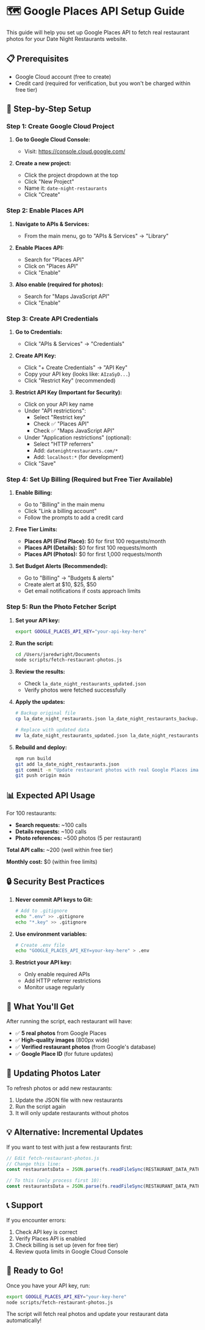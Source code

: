 # 🗺️ Google Places API Setup Guide

This guide will help you set up Google Places API to fetch real restaurant photos for your Date Night Restaurants website.

## 📋 Prerequisites

- Google Cloud account (free to create)
- Credit card (required for verification, but you won't be charged within free tier)

## 🚀 Step-by-Step Setup

### Step 1: Create Google Cloud Project

1. **Go to Google Cloud Console:**
   - Visit: https://console.cloud.google.com/

2. **Create a new project:**
   - Click the project dropdown at the top
   - Click "New Project"
   - Name it: `date-night-restaurants`
   - Click "Create"

### Step 2: Enable Places API

1. **Navigate to APIs & Services:**
   - From the main menu, go to "APIs & Services" → "Library"

2. **Enable Places API:**
   - Search for "Places API"
   - Click on "Places API"
   - Click "Enable"

3. **Also enable (required for photos):**
   - Search for "Maps JavaScript API"
   - Click "Enable"

### Step 3: Create API Credentials

1. **Go to Credentials:**
   - Click "APIs & Services" → "Credentials"

2. **Create API Key:**
   - Click "+ Create Credentials" → "API Key"
   - Copy your API key (looks like: `AIzaSyD...`)
   - Click "Restrict Key" (recommended)

3. **Restrict API Key (Important for Security):**
   - Click on your API key name
   - Under "API restrictions":
     - Select "Restrict key"
     - Check ✅ "Places API"
     - Check ✅ "Maps JavaScript API"
   - Under "Application restrictions" (optional):
     - Select "HTTP referrers"
     - Add: `datenightrestaurants.com/*`
     - Add: `localhost:*` (for development)
   - Click "Save"

### Step 4: Set Up Billing (Required but Free Tier Available)

1. **Enable Billing:**
   - Go to "Billing" in the main menu
   - Click "Link a billing account"
   - Follow the prompts to add a credit card

2. **Free Tier Limits:**
   - **Places API (Find Place):** $0 for first 100 requests/month
   - **Places API (Details):** $0 for first 100 requests/month  
   - **Places API (Photos):** $0 for first 1,000 requests/month
   
3. **Set Budget Alerts (Recommended):**
   - Go to "Billing" → "Budgets & alerts"
   - Create alert at $10, $25, $50
   - Get email notifications if costs approach limits

### Step 5: Run the Photo Fetcher Script

1. **Set your API key:**
   ```bash
   export GOOGLE_PLACES_API_KEY="your-api-key-here"
   ```

2. **Run the script:**
   ```bash
   cd /Users/jaredwright/Documents
   node scripts/fetch-restaurant-photos.js
   ```

3. **Review the results:**
   - Check `la_date_night_restaurants_updated.json`
   - Verify photos were fetched successfully

4. **Apply the updates:**
   ```bash
   # Backup original file
   cp la_date_night_restaurants.json la_date_night_restaurants_backup.json
   
   # Replace with updated data
   mv la_date_night_restaurants_updated.json la_date_night_restaurants.json
   ```

5. **Rebuild and deploy:**
   ```bash
   npm run build
   git add la_date_night_restaurants.json
   git commit -m "Update restaurant photos with real Google Places images"
   git push origin main
   ```

## 📊 Expected API Usage

For 100 restaurants:
- **Search requests:** ~100 calls
- **Details requests:** ~100 calls  
- **Photo references:** ~500 photos (5 per restaurant)

**Total API calls:** ~200 (well within free tier)

**Monthly cost:** $0 (within free limits)

## 🔒 Security Best Practices

1. **Never commit API keys to Git:**
   ```bash
   # Add to .gitignore
   echo ".env" >> .gitignore
   echo "*.key" >> .gitignore
   ```

2. **Use environment variables:**
   ```bash
   # Create .env file
   echo "GOOGLE_PLACES_API_KEY=your-key-here" > .env
   ```

3. **Restrict your API key:**
   - Only enable required APIs
   - Add HTTP referrer restrictions
   - Monitor usage regularly

## 🎯 What You'll Get

After running the script, each restaurant will have:
- ✅ **5 real photos** from Google Places
- ✅ **High-quality images** (800px wide)
- ✅ **Verified restaurant photos** (from Google's database)
- ✅ **Google Place ID** (for future updates)

## 🔄 Updating Photos Later

To refresh photos or add new restaurants:

1. Update the JSON file with new restaurants
2. Run the script again
3. It will only update restaurants without photos

## 💡 Alternative: Incremental Updates

If you want to test with just a few restaurants first:

```javascript
// Edit fetch-restaurant-photos.js
// Change this line:
const restaurantsData = JSON.parse(fs.readFileSync(RESTAURANT_DATA_PATH, 'utf-8'));

// To this (only process first 10):
const restaurantsData = JSON.parse(fs.readFileSync(RESTAURANT_DATA_PATH, 'utf-8')).slice(0, 10);
```

## 📞 Support

If you encounter errors:
1. Check API key is correct
2. Verify Places API is enabled
3. Check billing is set up (even for free tier)
4. Review quota limits in Google Cloud Console

## 🎉 Ready to Go!

Once you have your API key, run:
```bash
export GOOGLE_PLACES_API_KEY="your-key-here"
node scripts/fetch-restaurant-photos.js
```

The script will fetch real photos and update your restaurant data automatically!

